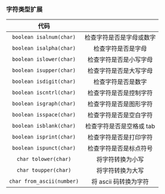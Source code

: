 ### 字符类型扩展

代码|<p/>
:---:|:---:
`boolean isalnum(char)`|检查字符是否是字母或数字
`boolean isalpha(char)`|检查字符是否是字母
`boolean islower(char)`|检查字符是否是小写字母
`boolean isupper(char)`|检查字符是否是大写字母
`boolean isdigit(char)`|检查字符是否是数字
`boolean iscntrl(char)`|检查字符是否是控制字符
`boolean isgraph(char)`|检查字符是否是图形字符
`boolean isspace(char)`|检查字符是否是空白字符
`boolean isblank(char)`|检查字符是否是空格或 tab
`boolean isprint(char)`|检查字符是否是打印字符
`boolean ispunct(char)`|检查字符是否是标点符号
`char tolower(char)`|将字符转换为小写
`char toupper(char)`|将字符转换为大写
`char from_ascii(number)`|将 ascii 码转换为字符